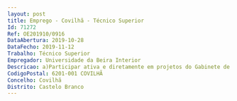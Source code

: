 ```yaml
--- 
layout: post
title: Emprego - Covilhã - Técnico Superior
Id: 71272
Ref: OE201910/0916
DataAbertura: 2019-10-28
DataFecho: 2019-11-12
Trabalho: Técnico Superior
Empregador: Universidade da Beira Interior
Descricao: a)Participar ativa e diretamente em projetos do Gabinete de Inovação e Desenvolvi mento e apoiar os investigadores no desenvolvimento de projetos de I&D e sua candidatura a programas de financiamento nacionais e internacionais  b) Proporcionar a informação institucional, administrativa e financeira necessária para instruir as candidaturas às diversas fontes de financiamento  c) Elaborar candidaturas aos seguintes Programas de Financiamento Nacionais e Internacionais  Programa Quadro de Investigação e Inovação da UE (H2020) e ao Programa ERASMUS+  Programas Operacionais Temáticos do Continente (Pro grama Operacional Competitividade e Internacionalização  Programa Operacio nal Sustentabilidade e Eficiência no Uso dos Recursos  Programa Operacio nal Capital Humano  Programa Operacional Inclusão Social e Emprego) Programas Operacionais de Cooperação Territorial Europeia  Programas de Desenvolvimento Rural  Programa de Valorização Económica de Recursos Endógenos da Região Centro e Programa Operacional Regional do Centro (Centro 2020) d) Recolher ativamente e disseminar a informação sobre programas e organiza ções nacionais e internacionais que suportem a investigação científica e o desen volvimento tecnológico  e) Conduzir processos relacionados com a Propriedade Industrial (PI) na UBI no meadamente  elaborar processos de registo de patentes, marcas, desenhos e mo delos de utilidade nacionais  promover a gestão da inovação e da propriedade in dustrial junto das empresas  apoiar a comercialização de direitos de PI e os proces sos de transferência tecnológica através de contratos de consórcio, protocolos e prestação de serviços  e, proceder à difusão da oferta tecnológica da UBI junto da Indústria e de outros parceiros institucionais.
CodigoPostal: 6201-001 COVILHÃ
Concelho: Covilhã
Distrito: Castelo Branco
--- 
```

